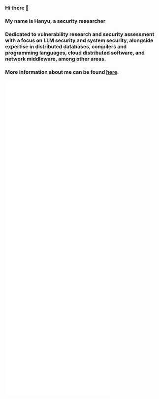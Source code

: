### Hi there 👋

### My name is Hanyu, a security researcher

### Dedicated to vulnerability research and security assessment with a focus on LLM security and system security, alongside expertise in distributed databases, compilers and programming languages, cloud distributed software, and network middleware, among other areas.

### More information about me can be found [here](https://mundi-xu.github.io/2018/10/25/hello-world/).

<!--
**Mundi-Xu/Mundi-Xu** is a ✨ _special_ ✨ repository because its `README.md` (this file) appears on your GitHub profile.

Here are some ideas to get you started:

- 🔭 I’m currently working on ...
- 🌱 I’m currently learning ...
- 👯 I’m looking to collaborate on ...
- 🤔 I’m looking for help with ...
- 💬 Ask me about ...
- 📫 How to reach me: ...
- 😄 Pronouns: ...
- ⚡ Fun fact: ...
-->

![Metrics](https://github.com/Mundi-Xu/Mundi-Xu/blob/main/github-metrics.svg)
